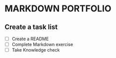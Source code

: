 # MARKDOWN PORTFOLIO

## Create a task list
- [ ] Create a README
- [ ] Complete Markdown exercise
- [ ] Take Knowledge check